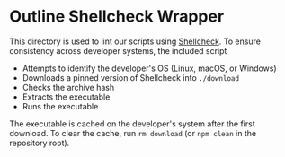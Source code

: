 # Outline Shellcheck Wrapper

This directory is used to lint our scripts using [Shellcheck](https://www.shellcheck.net/).  To ensure consistency across developer systems, the included script
* Attempts to identify the developer's OS (Linux, macOS, or Windows)
* Downloads a pinned version of Shellcheck into `./download`
* Checks the archive hash
* Extracts the executable
* Runs the executable

The executable is cached on the developer's system after the first download.  To clear the cache, run `rm download` (or `npm clean` in the repository root).
